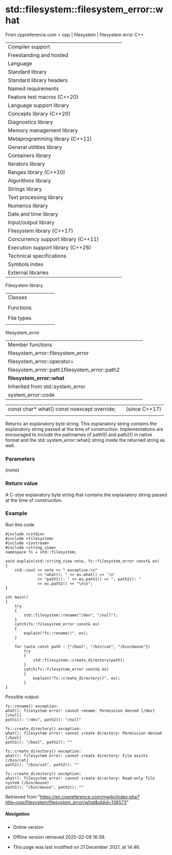 # std::filesystem::filesystem_error::what

From cppreference.com
< cpp‎ | filesystem‎ | filesystem error
C++

|  |  |  |  |  |
| --- | --- | --- | --- | --- |
| Compiler support | | | | |
| Freestanding and hosted | | | | |
| Language | | | | |
| Standard library | | | | |
| Standard library headers | | | | |
| Named requirements | | | | |
| Feature test macros (C++20) | | | | |
| Language support library | | | | |
| Concepts library (C++20) | | | | |
| Diagnostics library | | | | |
| Memory management library | | | | |
| Metaprogramming library (C++11) | | | | |
| General utilities library | | | | |
| Containers library | | | | |
| Iterators library | | | | |
| Ranges library (C++20) | | | | |
| Algorithms library | | | | |
| Strings library | | | | |
| Text processing library | | | | |
| Numerics library | | | | |
| Date and time library | | | | |
| Input/output library | | | | |
| Filesystem library (C++17) | | | | |
| Concurrency support library (C++11) | | | | |
| Execution support library (C++26) | | | | |
| Technical specifications | | | | |
| Symbols index | | | | |
| External libraries | | | | |

Filesystem library

|  |  |  |  |  |
| --- | --- | --- | --- | --- |
| Classes | | | | |
| |  |  |  |  |  | | --- | --- | --- | --- | --- | | filesystem::path | | | | | | filesystem::filesystem_error | | | | | | filesystem::directory_entry | | | | | | filesystem::directory_iterator | | | | | | filesystem::recursive_directory_iterator | | | | | | filesystem::file_status | | | | | | filesystem::space_info | | | | | | |  |  |  |  |  | | --- | --- | --- | --- | --- | | filesystem::file_type | | | | | | filesystem::file_time_type | | | | | | filesystem::perms | | | | | | filesystem::perm_options | | | | | | filesystem::copy_options | | | | | | filesystem::directory_options | | | | | |
| Functions | | | | |
| |  |  |  |  |  | | --- | --- | --- | --- | --- | | filesystem::absolute | | | | | | filesystem::canonicalfilesystem::weakly_canonical | | | | | | filesystem::relativefilesystem::proximate | | | | | | filesystem::copy | | | | | | filesystem::copy_file | | | | | | filesystem::copy_symlink | | | | | | filesystem::create_directory filesystem::create_directories | | | | | | filesystem::create_hard_link | | | | | | filesystem::create_symlink filesystem::create_directory_symlink | | | | | | filesystem::current_path | | | | | | filesystem::temp_directory_path | | | | | | |  |  |  |  |  | | --- | --- | --- | --- | --- | | filesystem::exists | | | | | | filesystem::equivalent | | | | | | filesystem::file_size | | | | | | filesystem::hard_link_count | | | | | | filesystem::last_write_time | | | | | | filesystem::permissions | | | | | | filesystem::read_symlink | | | | | | filesystem::remove filesystem::remove_all | | | | | | filesystem::rename | | | | | | filesystem::resize_file | | | | | | filesystem::space | | | | | | filesystem::status filesystem::symlink_status | | | | | |
| File types | | | | |
| |  |  |  |  |  | | --- | --- | --- | --- | --- | | filesystem::is_block_file | | | | | | filesystem::is_character_file | | | | | | filesystem::is_directory | | | | | | filesystem::is_empty | | | | | | filesystem::status_known | | | | | | |  |  |  |  |  | | --- | --- | --- | --- | --- | | filesystem::is_fifo | | | | | | filesystem::is_other | | | | | | filesystem::is_regular_file | | | | | | filesystem::is_socket | | | | | | filesystem::is_symlink | | | | | |

filesystem_error

|  |  |  |  |  |
| --- | --- | --- | --- | --- |
| Member functions | | | | |
| filesystem_error::filesystem_error | | | | |
| filesystem_error::operator= | | | | |
| filesystem_error::path1filesystem_error::path2 | | | | |
| ****filesystem_error::what**** | | | | |
| Inherited from std::system_error | | | | |
| system_error::code | | | | |

|  |  |  |
| --- | --- | --- |
| const char\* what() const noexcept override; |  | (since C++17) |
|  |  |  |

Returns an explanatory byte string. This explanatory string contains the explanatory string passed at the time of construction. Implementations are encouraged to include the pathnames of path1() and path2() in native format and the std::system_error::what() string inside the returned string as well.

### Parameters

(none)

### Return value

A C-stye explanatory byte string that contains the explanatory string passed at the time of construction.

### Example

Run this code

```
#include <cstdio>
#include <filesystem>
#include <iostream>
#include <string_view>
namespace fs = std::filesystem;
 
void explain(std::string_view note, fs::filesystem_error const& ex)
{
    std::cout << note << " exception:\n"
              << "what(): " << ex.what() << '\n'
              << "path1(): " << ex.path1() << ", path2(): "
              << ex.path2() << "\n\n";
}
 
int main()
{
    try
    {
        std::filesystem::rename("/dev", "/null");
    }
    catch(fs::filesystem_error const& ex)
    {
        explain("fs::rename()", ex);
    }
 
    for (auto const path : {"/bool", "/bin/cat", "/bin/mouse"})
        try
        {
            std::filesystem::create_directory(path);
        }
        catch(fs::filesystem_error const& ex)
        {
            explain("fs::create_directory()", ex);
        }
}

```

Possible output:

```
fs::rename() exception:
what(): filesystem error: cannot rename: Permission denied [/dev] [/null]
path1(): "/dev", path2(): "/null"
 
fs::create_directory() exception:
what(): filesystem error: cannot create directory: Permission denied [/bool]
path1(): "/bool", path2(): ""
 
fs::create_directory() exception:
what(): filesystem error: cannot create directory: File exists [/bin/cat]
path1(): "/bin/cat", path2(): ""
 
fs::create_directory() exception:
what(): filesystem error: cannot create directory: Read-only file system [/bin/mouse]
path1(): "/bin/mouse", path2(): ""

```

Retrieved from "<https://en.cppreference.com/mwiki/index.php?title=cpp/filesystem/filesystem_error/what&oldid=136573>"

##### Navigation

- Online version
- Offline version retrieved 2025-02-09 16:39.

- This page was last modified on 21 December 2021, at 14:46.